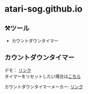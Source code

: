 # atari-sog.github.io

## ⚒️ツール
- カウントダウンタイマー

## カウントダウンタイマー
デモ： [リンク](https://atari-sog.github.io/countdown-timer/sample-lp-1/index.html)  
タイマーをリセットしたい場合は[こちら](https://atari-sog.github.io/countdown-timer/sample-lp-1/debug.html)

カウントダウンタイマーメーカー: [リンク](https://atari-sog.github.io/countdown-timer/builder/index.html)

